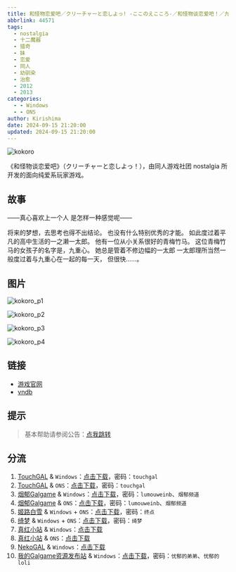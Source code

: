 ```yaml
---
title: 和怪物恋爱吧／クリーチャーと恋しよっ! -ここのえこころ-／和怪物谈恋爱吧！／九重心／人虫之恋／Kokoro
abbrlink: 44571
tags:
  - nostalgia
  - 十二魔器
  - 猎奇
  - 妹
  - 恋爱
  - 同人
  - 幼驯染
  - 治愈
  - 2012
  - 2013
categories:
  - - Windows
  - - ONS
author: Kirishima
date: 2024-09-15 21:20:00
updated: 2024-09-15 21:20:00
---
```


![kokoro](https://static.30hb.cn/vndb/img/kokoro.webp)

《和怪物谈恋爱吧》（クリーチャーと恋しよっ！），由同人游戏社团 nostalgia 所开发的面向纯爱系玩家游戏。

<!-- more -->

## 故事

——真心喜欢上一个人
是怎样一种感觉呢——

将来的梦想，去思考也得不出结论。
也没有什么特别优秀的才能。
如此度过着平凡的高中生活的一之濑一太郎。
他有一位从小关系很好的青梅竹马。
这位青梅竹马的女孩子的名字是，九重心。
她总是管着不修边幅的一太郎
一太郎理所当然一般度过着与九重心在一起的每一天，
但很快……。

## 图片

![kokoro_p1](https://static.30hb.cn/vndb/img/kokoro_p1.webp)

![kokoro_p2](https://static.30hb.cn/vndb/img/kokoro_p2.webp)

![kokoro_p3](https://static.30hb.cn/vndb/img/kokoro_p3.webp)

![kokoro_p4](https://static.30hb.cn/vndb/img/kokoro_p4.webp)

## 链接

- [游戏官网](http://nostalgia2010.com/kokoro.html)
- [vndb](https://vndb.org/v14846)

## 提示

> 基本帮助请参阅公告：[点我跳转](/p/announcement/)

## 分流

1. [TouchGAL](https://www.touchgal.us/) & `Windows`：[点击下载](https://pan.touchgal.net/s/3vmi7)，密码：`touchgal`
2. [TouchGAL](https://www.touchgal.us/) & `ONS`：[点击下载](https://pan.touchgal.net/s/V2psd)，密码：`touchgal`
3. [烟郁Galgame](https://yanyugal.top/) & `Windows`：[点击下载](https://yanyugal.top/d/disk1/%5B%E4%BC%9A%E7%A4%BE%5D%5B%E5%90%88%E9%9B%86%5DGalgame/%E5%8D%81%E4%BA%8C%E9%AD%94%E5%99%A8/%E5%92%8C%E6%80%AA%E7%89%A9%E6%81%8B%E7%88%B1%E5%90%A7.7z)，密码：`lumouweinb`、`烟郁频道`
4. [烟郁Galgame](https://yanyugal.top/) & `ONS`：[点击下载](https://yanyugal.top/d/disk1/%E5%B0%8F%E5%B0%8F%E7%9A%84%E5%88%86%E4%BA%AB%EF%BC%88PC%EF%BC%86%E5%AE%89%E5%8D%93%EF%BC%89/%E5%AE%89%E5%8D%93/ons/%E5%92%8C%E6%80%AA%E7%89%A9%E8%B0%88%E6%81%8B%E7%88%B1%E5%90%A7%20%EF%BC%81.7z)，密码：`lumouweinb`、`烟郁频道`
5. [姬路白雪](https://jlbx.xyz/) & `Windows` + `ONS`：[点击下载](https://pan.jlbx.xyz/?s=%E5%92%8C%E6%80%AA%E7%89%A9)，密码：`终点`
6. [绮梦](https://acgs.one/) & `Windows` + `ONS`：[点击下载](https://game.acgs.one/game/282.html)，密码：`绮梦`
7. [真红小站](https://www.shinnku.com/) & `Windows`：[点击下载](https://www.shinnku.com/api/download/0/win/%E5%92%8C%E6%80%AA%E7%89%A9%E6%81%8B%E7%88%B1%E5%90%A7.7z)
8. [真红小站](https://www.shinnku.com/) & `ONS`：[点击下载](https://www.shinnku.com/api/download/0/ons/%E5%92%8C%E6%80%AA%E7%89%A9%E8%B0%88%E6%81%8B%E7%88%B1%E5%90%A7!.zip)
9. [NekoGAL](https://www.shinnku.com/) & `Windows`：[点击下载](https://pan.nekogal.top/s/2nOtJ)
10. [我的Galgame资源发布站](https://www.ttloli.com/) & `Windows`：[点击下载](https://www.ttloli.com/heguaiwulianaiba.html)，密码：`忧郁的弟弟`、`忧郁的loli`
